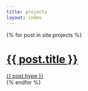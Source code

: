 ```yaml
---
title: projects
layout: index
---
```


<div class="posts">
  {% for post in site.projects %}
    <a class="posts__post" href="{{ post.url }}">
      <div class="posts__post-meta">
        <h1 class="posts__post-title">{{ post.title }}</h1>
      </div>
      <div class="posts__post-hype">
        {{ post.hype }}
      </div>
    </a>
  {% endfor %}
</div>
